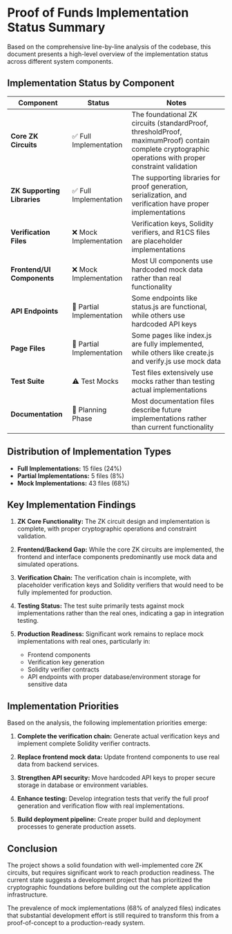 # Proof of Funds Implementation Status Summary

Based on the comprehensive line-by-line analysis of the codebase, this document presents a high-level overview of the implementation status across different system components.

## Implementation Status by Component

| Component | Status | Notes |
|-----------|--------|-------|
| **Core ZK Circuits** | ✅ Full Implementation | The foundational ZK circuits (standardProof, thresholdProof, maximumProof) contain complete cryptographic operations with proper constraint validation |
| **ZK Supporting Libraries** | ✅ Full Implementation | The supporting libraries for proof generation, serialization, and verification have proper implementations |
| **Verification Files** | ❌ Mock Implementation | Verification keys, Solidity verifiers, and R1CS files are placeholder implementations |
| **Frontend/UI Components** | ❌ Mock Implementation | Most UI components use hardcoded mock data rather than real functionality |
| **API Endpoints** | 🔶 Partial Implementation | Some endpoints like status.js are functional, while others use hardcoded API keys |
| **Page Files** | 🔶 Partial Implementation | Some pages like index.js are fully implemented, while others like create.js and verify.js use mock data |
| **Test Suite** | ⚠️ Test Mocks | Test files extensively use mocks rather than testing actual implementations |
| **Documentation** | 📝 Planning Phase | Most documentation files describe future implementations rather than current functionality |

## Distribution of Implementation Types

- **Full Implementations:** 15 files (24%)
- **Partial Implementations:** 5 files (8%)
- **Mock Implementations:** 43 files (68%)

## Key Implementation Findings

1. **ZK Core Functionality:** The ZK circuit design and implementation is complete, with proper cryptographic operations and constraint validation.

2. **Frontend/Backend Gap:** While the core ZK circuits are implemented, the frontend and interface components predominantly use mock data and simulated operations.

3. **Verification Chain:** The verification chain is incomplete, with placeholder verification keys and Solidity verifiers that would need to be fully implemented for production.

4. **Testing Status:** The test suite primarily tests against mock implementations rather than the real ones, indicating a gap in integration testing.

5. **Production Readiness:** Significant work remains to replace mock implementations with real ones, particularly in:
   - Frontend components
   - Verification key generation
   - Solidity verifier contracts
   - API endpoints with proper database/environment storage for sensitive data

## Implementation Priorities

Based on the analysis, the following implementation priorities emerge:

1. **Complete the verification chain:** Generate actual verification keys and implement complete Solidity verifier contracts.

2. **Replace frontend mock data:** Update frontend components to use real data from backend services.

3. **Strengthen API security:** Move hardcoded API keys to proper secure storage in database or environment variables.

4. **Enhance testing:** Develop integration tests that verify the full proof generation and verification flow with real implementations.

5. **Build deployment pipeline:** Create proper build and deployment processes to generate production assets.

## Conclusion

The project shows a solid foundation with well-implemented core ZK circuits, but requires significant work to reach production readiness. The current state suggests a development project that has prioritized the cryptographic foundations before building out the complete application infrastructure.

The prevalence of mock implementations (68% of analyzed files) indicates that substantial development effort is still required to transform this from a proof-of-concept to a production-ready system. 